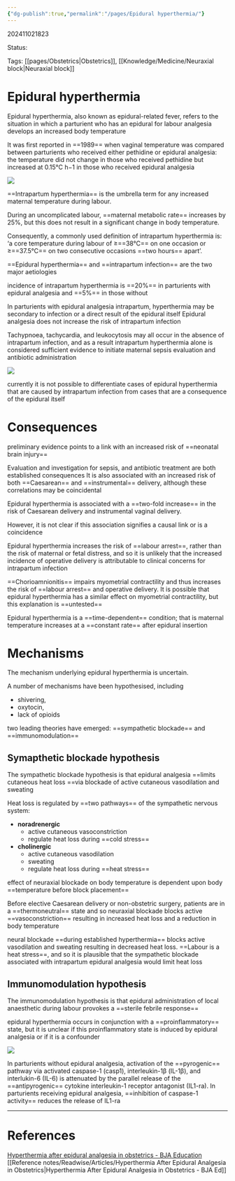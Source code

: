 ```yaml
---
{"dg-publish":true,"permalink":"/pages/Epidural hyperthermia/"}
---
```



202411021823

Status: 

Tags: [[pages/Obstetrics\|Obstetrics]], [[Knowledge/Medicine/Neuraxial block\|Neuraxial block]]

# Epidural hyperthermia
Epidural hyperthermia, also known as epidural-related fever, refers to the situation in which a parturient who has an epidural for labour analgesia develops an increased body temperature

It was first reported in ==1989== when vaginal temperature was compared between parturients who received either pethidine or epidural analgesia: the temperature did not change in those who received pethidine but increased at 0.15°C h−1 in those who received epidural analgesia

![](https://i.imgur.com/S83ecuf.png)

==Intrapartum hyperthermia== is the umbrella term for any increased maternal temperature during labour.

During an uncomplicated labour, ==maternal metabolic rate== increases by 25%, but this does not result in a significant change in body temperature. 

Consequently, a commonly used definition of intrapartum hyperthermia is: ‘a core temperature during labour of ≥==38°C== on one occasion or ≥==37.5°C== on two consecutive occasions ==two hours== apart’.

==Epidural hyperthermia== and ==intrapartum infection== are the two major aetiologies

incidence of intrapartum hyperthermia is ==20%== in parturients with epidural analgesia and ==5%== in those without

In parturients with epidural analgesia intrapartum, hyperthermia may be secondary to infection or a direct result of the epidural itself
Epidural analgesia does not increase the risk of intrapartum infection

Tachypnoea, tachycardia, and leukocytosis may all occur in the absence of intrapartum infection, and as a result intrapartum hyperthermia alone is considered sufficient evidence to initiate maternal sepsis evaluation and antibiotic administration

![](https://i.imgur.com/rm8I4D4.png)

currently it is not possible to differentiate cases of epidural hyperthermia that are caused by intrapartum infection from cases that are a consequence of the epidural itself

# Consequences
preliminary evidence points to a link with an increased risk of ==neonatal brain injury==

Evaluation and investigation for sepsis, and antibiotic treatment are both established consequences
It is also associated with an increased risk of both ==Caesarean== and ==instrumental== delivery, although these correlations may be coincidental

Epidural hyperthermia is associated with a ==two-fold increase== in the risk of Caesarean delivery and instrumental vaginal delivery.

However, it is not clear if this association signifies a causal link or is a coincidence

Epidural hyperthermia increases the risk of ==labour arrest==, rather than the risk of maternal or fetal distress, and so it is unlikely that the increased incidence of operative delivery is attributable to clinical concerns for intrapartum infection

==Chorioamnionitis== impairs myometrial contractility and thus increases the risk of ==labour arrest== and operative delivery. It is possible that epidural hyperthermia has a similar effect on myometrial contractility, but this explanation is ==untested==

Epidural hyperthermia is a ==time-dependent== condition; that is maternal temperature increases at a ==constant rate== after epidural insertion

# Mechanisms
The mechanism underlying epidural hyperthermia is uncertain.

A number of mechanisms have been hypothesised, including 
- shivering, 
- oxytocin, 
- lack of opioids

two leading theories have emerged: ==sympathetic blockade== and ==immunomodulation==
## Symapthetic blockade hypothesis
The sympathetic blockade hypothesis is that epidural analgesia ==limits cutaneous heat loss ==via blockade of active cutaneous vasodilation and sweating

Heat loss is regulated by ==two pathways== of the sympathetic nervous system: 
- **noradrenergic**
	- active cutaneous vasoconstriction
	- regulate heat loss during ==cold stress==
- **cholinergic**
	- active cutaneous vasodilation
	- sweating
	- regulate heat loss during ==heat stress==

effect of neuraxial blockade on body temperature is dependent upon body ==temperature before block placement==

Before elective Caesarean delivery or non-obstetric surgery, patients are in a ==thermoneutral== state and so neuraxial blockade blocks active ==vasoconstriction== resulting in increased heat loss and a reduction in body temperature

neural blockade ==during established hyperthermia== blocks active vasodilation and sweating resulting in decreased heat loss.
==Labour is a heat stress==, and so it is plausible that the sympathetic blockade associated with intrapartum epidural analgesia would limit heat loss
## Immunomodulation hypothesis
The immunomodulation hypothesis is that epidural administration of local anaesthetic during labour provokes a ==sterile febrile response==

epidural hyperthermia occurs in conjunction with a ==proinflammatory== state, but it is unclear if this proinflammatory state is induced by epidural analgesia or if it is a confounder

![](https://i.imgur.com/PmPlgUk.png)

In parturients without epidural analgesia, activation of the ==pyrogenic== pathway via activated caspase-1 (casp1), interleukin-1β (IL-1β), and interlukin-6 (IL-6) is attenuated by the parallel release of the ==antipyrogenic== cytokine interleukin-1 receptor antagonist (IL1-ra).
In parturients receiving epidural analgesia, ==inhibition of caspase-1 activity== reduces the release of IL1-ra


___
# References
[Hyperthermia after epidural analgesia in obstetrics - BJA Education](https://www.bjaed.org/article/S2058-5349(20)30117-7/fulltext)
[[Reference notes/Readwise/Articles/Hyperthermia After Epidural Analgesia in Obstetrics\|Hyperthermia After Epidural Analgesia in Obstetrics - BJA Ed]]
